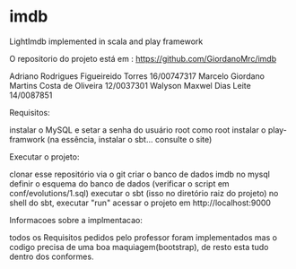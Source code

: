 # imdb

LightImdb implemented in scala and play framework

O repositorio do projeto está em : https://github.com/GiordanoMrc/imdb

Adriano Rodrigues Figueireido Torres 16/00747317
Marcelo Giordano Martins Costa de Oliveira 12/0037301
Walyson Maxwel Dias Leite 14/0087851

Requisitos:

instalar o MySQL e setar a senha do usuário root como root
instalar o play-framwork (na essência, instalar o sbt... consulte o site)


Executar o projeto:

clonar esse repositório via o git
criar o banco de dados imdb no mysql
definir o esquema do banco de dados (verificar o script em conf/evolutions/1.sql)
executar o sbt (isso no diretório raiz do projeto)
no shell do sbt, executar "run"
acessar o projeto em http://localhost:9000

Informacoes sobre a implmentacao:

todos os Requisitos pedidos pelo professor foram implementados mas o codigo precisa de uma boa maquiagem(bootstrap), de resto esta tudo dentro dos conformes.
